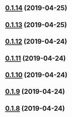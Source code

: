 ## [0.1.14](https://github.com/hahow/hahow-design/compare/v0.1.13...v0.1.14) (2019-04-25)



## [0.1.13](https://github.com/hahow/hahow-design/compare/v0.1.12...v0.1.13) (2019-04-25)



## [0.1.12](https://github.com/hahow/hahow-design/compare/v0.1.11...v0.1.12) (2019-04-24)



## [0.1.11](https://github.com/hahow/hahow-design/compare/v0.1.10...v0.1.11) (2019-04-24)



## [0.1.10](https://github.com/hahow/hahow-design/compare/v0.1.9...v0.1.10) (2019-04-24)



## [0.1.9](https://github.com/hahow/hahow-design/compare/v0.1.8...v0.1.9) (2019-04-24)



## [0.1.8](https://github.com/hahow/hahow-design/compare/v0.1.7...v0.1.8) (2019-04-24)




